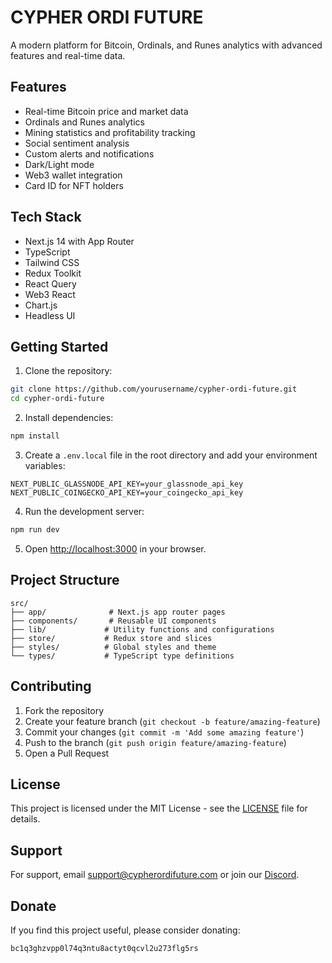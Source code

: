 # CYPHER ORDI FUTURE

A modern platform for Bitcoin, Ordinals, and Runes analytics with advanced features and real-time data.

## Features

- Real-time Bitcoin price and market data
- Ordinals and Runes analytics
- Mining statistics and profitability tracking
- Social sentiment analysis
- Custom alerts and notifications
- Dark/Light mode
- Web3 wallet integration
- Card ID for NFT holders

## Tech Stack

- Next.js 14 with App Router
- TypeScript
- Tailwind CSS
- Redux Toolkit
- React Query
- Web3 React
- Chart.js
- Headless UI

## Getting Started

1. Clone the repository:
```bash
git clone https://github.com/yourusername/cypher-ordi-future.git
cd cypher-ordi-future
```

2. Install dependencies:
```bash
npm install
```

3. Create a `.env.local` file in the root directory and add your environment variables:
```env
NEXT_PUBLIC_GLASSNODE_API_KEY=your_glassnode_api_key
NEXT_PUBLIC_COINGECKO_API_KEY=your_coingecko_api_key
```

4. Run the development server:
```bash
npm run dev
```

5. Open [http://localhost:3000](http://localhost:3000) in your browser.

## Project Structure

```
src/
├── app/              # Next.js app router pages
├── components/       # Reusable UI components
├── lib/             # Utility functions and configurations
├── store/           # Redux store and slices
├── styles/          # Global styles and theme
└── types/           # TypeScript type definitions
```

## Contributing

1. Fork the repository
2. Create your feature branch (`git checkout -b feature/amazing-feature`)
3. Commit your changes (`git commit -m 'Add some amazing feature'`)
4. Push to the branch (`git push origin feature/amazing-feature`)
5. Open a Pull Request

## License

This project is licensed under the MIT License - see the [LICENSE](LICENSE) file for details.

## Support

For support, email support@cypherordifuture.com or join our [Discord](https://discord.gg/cypherordifuture).

## Donate

If you find this project useful, please consider donating:
```
bc1q3ghzvpp0l74q3ntu8actyt0qcvl2u273flg5rs
```
